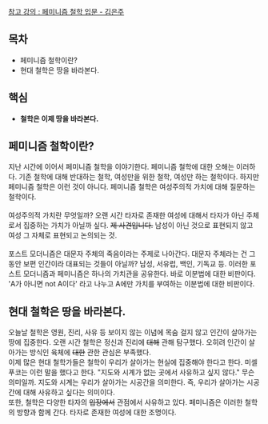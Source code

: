 [참고 강의 : 페미니즘 철학 입문 - 김은주](http://www.artnstudy.com/n_Lecture/?LessonIdx=ejkim001&LessonPart=philosophy)  
  
## 목차
- 페미니즘 철학이란?
- 현대 철학은 땅을 바라본다.
   
## 핵심 
- **철학은 이제 땅을 바라본다.**  

## 페미니즘 철학이란?
지난 시간에 이어서 페미니즘 철학을 이야기한다. 페미니즘 철학에 대한 오해는 이러하다. 기존 철학에 대해 반대하는 철학, 여성만을 위한 철학, 여성만 하는 철학이다. 하지만 페미니즘 철학은 이런 것이 아니다. 페미니즘 철학은 여성주의적 가치에 대해 질문하는 철학이다.<br>  
여성주의적 가치란 무엇일까? 오랜 시간 타자로 존재한 여성에 대해서 타자가 아닌 주체로서 집중하는 가치가 아닐까 싶다. ~~제 사견입니다.~~ 남성이 아닌 것으로 표현되지 않고 여성 그 자체로 표현되고 논의되는 것.<br>  
포스트 모더니즘은 대문자 주체의 죽음이라는 주제로 나아간다. 대문자 주체라는 건 그동안 보편 인간이라 대표되는 것들이 아닐까? 남성, 서유럽, 백인, 기독교 등. 이러한 포스트 모더니즘과 페미니즘은 하나의 가치관을 공유한다. 바로 이분법에 대한 비판이다. 'A가 아니면 not A이다' 라고 나누고 A에만 가치를 부여하는 이분법에 대한 비판이다.<br>

## 현대 철학은 땅을 바라본다.
오늘날 철학은 영원, 진리, 사유 등 보이지 않는 이념에 목숨 걸지 않고 인간이 살아가는 땅에 집중한다. 오랜 시간 철학은 정신과 진리에 ~~대해~~ 관해 탐구했다. 오히려 인간이 살아가는 방식인 육체에 ~~대한~~ 관한 관심은 부족했다.<br>
이제 많은 현대 철학가들은 철학이 우리가 살아가는 현실에 집중해야 한다고 한다. 미셀 푸코는 이런 말을 했다고 한다. "지도와 시계가 없는 곳에서 사유하고 싶지 않다." 무슨 의미일까. 지도와 시계는 우리가 살아가는 시공간을 의미한다. 즉, 우리가 살아가는 시공간에 대해 사유하고 싶다는 의미이다.<br>
또한, 철학은 다양한 타자의 ~~입장에서~~ 관점에서 사유하고 있다. 페미니즘은 이러한 철학의 방향과 함께 간다. 타자로 존재한 여성에 대한 조명이다. 
